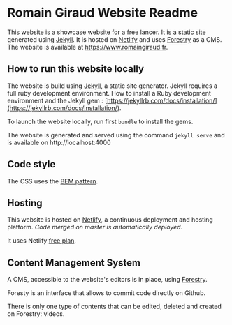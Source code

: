 # Romain Giraud Website Readme

This website is a showcase website for a free lancer. It is a static site generated using [Jekyll](https://jekyllrb.com/).
It is hosted on [Netlify](https://www.netlify.com/) and uses [Forestry](https://forestry.io/) as a CMS.
The website is available at https://www.romaingiraud.fr.

## How to run this website locally

The website is build using [Jekyll](https://jekyllrb.com/), a static site generator. Jekyll requires a full ruby development environment.
How to install a Ruby development environment and the Jekyll gem : [https://jekyllrb.com/docs/installation/](https://jekyllrb.com/docs/installation/).

To launch the website locally, run first
```bundle```
to install the gems.

The website is generated and served using the command
```jekyll serve```
and is available on http://localhost:4000

## Code style

The CSS uses the [BEM pattern](https://css-tricks.com/bem-101/).

## Hosting

This website is hosted on [Netlify](https://www.netlify.com/), a continuous deployment and hosting platform.
*Code merged on master is automatically deployed.*

It uses Netlify [free plan](https://www.netlify.com/pricing/).

## Content Management System

A CMS, accessible to the website's editors is in place, using [Forestry](https://forestry.io/).

Foresty is an interface that allows to commit code directly on Github.

There is only one type of contents that can be edited, deleted and created on Forestry: videos.
